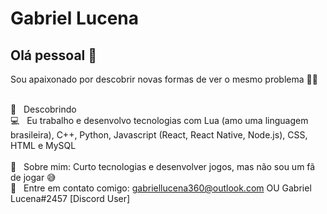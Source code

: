 # Gabriel Lucena

## Olá pessoal 👋
Sou apaixonado por descobrir novas formas de ver o mesmo problema 👨‍💻

 <br/> :purple_heart: &nbsp; Descobrindo 
 <br/> :computer: &nbsp; Eu trabalho e desenvolvo tecnologias com Lua (amo uma linguagem brasileira), C++, Python, Javascript (React, React Native, Node.js), CSS, HTML e MySQL  
 <br/> 💬  &nbsp; Sobre mim: Curto tecnologias e desenvolver jogos, mas não sou um fã de jogar 😅
 <br/> :email: &nbsp; Entre em contato comigo: gabriellucena360@outlook.com OU Gabriel Lucena#2457 [Discord User]

<!--
**Drazyn/Drazyn** is a ✨ _special_ ✨ repository because its `README.md` (this file) appears on your GitHub profile.

Here are some ideas to get you started:

- 🔭 I’m currently working on ...
- 🌱 I’m currently learning ...
- 👯 I’m looking to collaborate on ...
- 🤔 I’m looking for help with ...
- 💬 Ask me about ...
- 📫 How to reach me: ...
- 😄 Pronouns: ...
- ⚡ Fun fact: ...
-->
